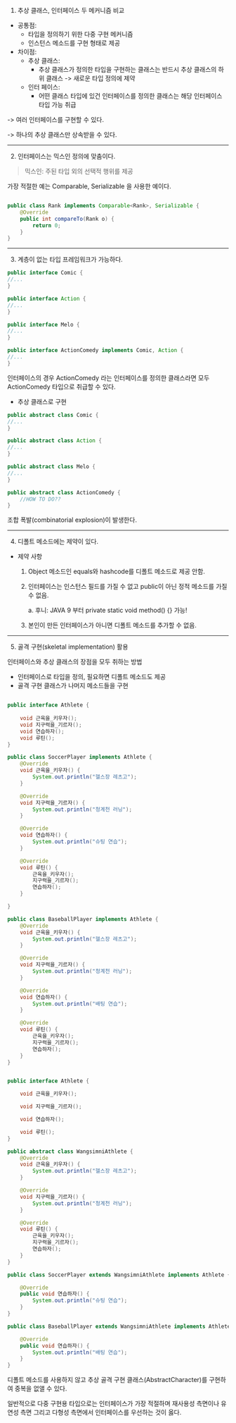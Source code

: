 1. 추상 클래스, 인터페이스 두 메커니즘 비교

- 공통점:
  - 타입을 정의하기 위한 다중 구현 메커니즘
  - 인스턴스 메소드를 구현 형태로 제공
- 차이점:
  - 추상 클래스:
    - 추상 클래스가 정의한 타입을 구현하는 클래스는 반드시 추상 클래스의 하위 클래스
      -> 새로운 타입 정의에 제약
  - 인터 페이스: 
    - 어떤 클래스 타입에 있건 인터페이스를 정의한 클래스는 해당 인터페이스 타입 가능 취급

-> 여러 인터페이스를 구현할 수 있다.

-> 하나의 추상 클래스만 상속받을 수 있다.

--- 

2. 인터페이스는 믹스인 정의에 맞춤이다.

> 믹스인: 주된 타입 외의 선택적 행위를 제공

가장 적절한 예는 Comparable, Serializable 을 사용한 예이다.

```java

public class Rank implements Comparable<Rank>, Serializable {
    @Override
    public int compareTo(Rank o) {
        return 0;
    }
}

```
---

3. 계층이 없는 타입 프레임워크가 가능하다.

```java
public interface Comic {
//...
}

public interface Action {
//...
}

public interface Melo {
//...
}

public interface ActionComedy implements Comic, Action {
//...
}

```

인터페이스의 경우 ActionComedy 라는 인터페이스를 정의한 클래스라면 모두 ActionComedy 타입으로 취급할 수 있다.

- 추상 클래스로 구현

```java
public abstract class Comic {
//...
}

public abstract class Action {
//...
}

public abstract class Melo {
//...
}

public abstract class ActionComedy {
    //HOW TO DO??
}
```

조합 폭발(combinatorial explosion)이 발생한다.

---

4. 디폴트 메소드에는 제약이 있다.

- 제약 사항 
  1. Object 메소드인 equals와 hashcode를 디폴트 메소드로 제공 안함.
  2. 인터페이스는 인스턴스 필드를 가질 수 없고 public이 아닌 정적 메소드를 가질 수 없음.

     a. 후니: JAVA 9 부터 private static void method() {} 가능!
  3. 본인이 만든 인터페이스가 아니면 디폴트 메소드를 추가할 수 없음.

---
5. 골격 구현(skeletal implementation) 활용

인터페이스와 추상 클래스의 장점을 모두 취하는 방법

- 인터페이스로 타입을 정의, 필요하면 디폴트 메소드도 제공
- 골격 구현 클래스가 나머지 메소드들을 구현

```java

public interface Athlete { 
    
    void 근육을_키우자(); 
    void 지구력을_기르자(); 
    void 연습하자(); 
    void 루틴();
}

public class SoccerPlayer implements Athlete { 
    @Override 
    void 근육을_키우자() { 
        System.out.println("헬스장 레츠고"); 
    }

    @Override 
    void 지구력을_기르자() { 
        System.out.println("청계천 러닝"); 
    }

    @Override 
    void 연습하자() { 
        System.out.println("슈팅 연습"); 
    }

    @Override
    void 루틴() {
        근육을_키우자();
        지구력을_기르자();
        연습하자();
    }

}

public class BaseballPlayer implements Athlete {
    @Override
    void 근육을_키우자() {
        System.out.println("헬스장 레츠고");
    }

    @Override
    void 지구력을_기르자() {
        System.out.println("청계천 러닝");
    }

    @Override
    void 연습하자() {
        System.out.println("배팅 연습");
    }

    @Override
    void 루틴() {
        근육을_키우자();
        지구력을_기르자();
        연습하자();
    }
}
```

```java

public interface Athlete {

    void 근육을_키우자();

    void 지구력을_기르자();

    void 연습하자();

    void 루틴();
}

public abstract class WangsimniAthlete {
    @Override
    void 근육을_키우자() {
        System.out.println("헬스장 레츠고");
    }

    @Override
    void 지구력을_기르자() {
        System.out.println("청계천 러닝");
    }

    @Override
    void 루틴() {
        근육을_키우자();
        지구력을_기르자();
        연습하자();
    }
}

public class SoccerPlayer extends WangsimniAthlete implements Athlete {

    @Override
    public void 연습하자() {
        System.out.println("슈팅 연습");
    }
}

public class BaseballPlayer extends WangsimniAthlete implements Athlete {

    @Override
    public void 연습하자() {
        System.out.println("배팅 연습");
    }
}

```

디폴트 메소드를 사용하지 않고 추상 골격 구현 클래스(AbstractCharacter)를 구현하여 중복을 없앨 수 있다.

일반적으로 다중 구현용 타입으로는 인터페이스가 가장 적절하며 재사용성 측면이나 유연성 측면 그리고 다형성 측면에서 인터페이스를 우선하는 것이 옳다.